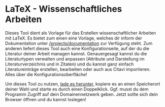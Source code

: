 # LaTeX - Wissenschaftliches Arbeiten

Dieses Tool dient als Vorlage für das Erstellen wissenschaftlicher Arbeiten mit LaTeX. Es bietet zum einen eine Vorlage, welches dir inform der Dokumentation unter [/projects/documentation](/projects/documentation) zur Verfügung steht. Zum anderen liefert dieses Tool auch eine Konfigurationseite, auf der du die Literatur deiner Arbeit managen kannst. Genauergesagt kannst du die Literaturtypen verwalten und anpassen (Attribute und Darstellung im Literaturverzeichnis und in Zitaten) und du kannst ganz einfach Literatureinträge erstellen, bearbeiten oder auch aus Citavi importieren. Alles über die Konfigurationsoberfläche!

Um dieses Tool zu nutzen, [lade es herunter](/WA_LaTeX.exe), kopiere es an einen Speicherort deiner Wahl und starte es durch einen Doppelklick. Ggf. musst du dem Programm Zugriff auf dein Domainennetzwerk geben. Jetzt sollte sich dein Browser öffnen und du kannst loslegen!
